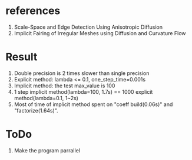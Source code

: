# references
1. Scale-Space and Edge Detection Using Anisotropic Diffusion
2. Implicit Fairing of Irregular Meshes using Diffusion and Curvature Flow

# Result
1. Double precision is 2 times slower than single precision
2. Explicit method: lambda <= 0.1, one_step_time=0.001s
3. Implicit method: the test max_value is 100
4. 1 step implicit method(lambda=100, 1.7s) == 1000 explicit method(lambda=0.1, 1~2s)
5. Most of time of implicit method spent on "coeff build(0.06s)" and "factorize(1.64s)".

# ToDo
1. Make the program parrallel